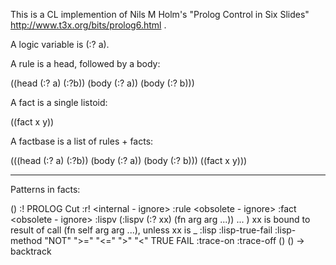This is a CL implemention of Nils M Holm's "Prolog Control in Six Slides" http://www.t3x.org/bits/prolog6.html .

A logic variable is (:? a).

A rule is a head, followed by a body:

((head (:? a) (:?b))
       (body (:? a))
       (body (:? b)))

A fact is a single listoid:

((fact x y))

A factbase is a list of rules + facts:

(((head (:? a) (:?b))
 	(body (:? a))
	(body (:? b)))
((fact x y)))

---
Patterns in facts:

()
:!			PROLOG Cut
:r!				       <internal - ignore>
:rule				       <obsolete - ignore>
:fact				       <obsolete - ignore>
:lispv			(:lispv (:? xx) (fn arg arg ...)) ... ) xx is bound to result of call (fn self arg arg ...), unless xx is _
:lisp
:lisp-true-fail
:lisp-method
"NOT" ">=" "<=" ">" "<"
TRUE
FAIL
:trace-on
:trace-off
() () -> backtrack

